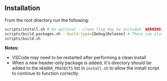 ## Installation

From the root directory run the following:

```bash
scripts/install.sh # An optional --clean flag may be included. WARNING: This will currently wipe all local conan packages
scripts/build_packages.sh --build-type=[Debug|Release] # These can also be run as a VSCode task
scripts/build.sh
```

**Notes:**

- VSCode may need to be restarted after performing a clean install
- When a new header-only package is added, it's directory should be added to the `HEADER_PROJECTS` list in `install.sh` to allow the install script to continue to function correctly
